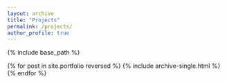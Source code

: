 ```yaml
---
layout: archive
title: "Projects"
permalink: /projects/
author_profile: true
---
```


{% include base_path %}

{% for post in site.portfolio reversed %}
  {% include archive-single.html %}
{% endfor %}